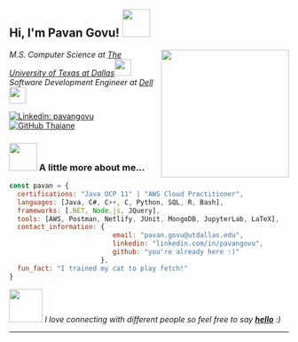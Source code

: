 <h2> Hi, I'm Pavan Govu! <img src="https://media.giphy.com/media/xUOwGiewfQAm3tcIA8/giphy.gif" width="50"></h2>
<img align='right' src="https://media.giphy.com/media/ao9DUiTKH60XS/giphy.gif" width="230">
<p><em>M.S. Computer Science at <a href="https://cs.utdallas.edu/">The University of Texas at Dallas</a><img src="https://media.giphy.com/media/fYSnHlufseco8Fh93Z/giphy.gif" width="30"></br>Software Development Engineer at <a href="https://www.dell.com/en-us">Dell</a><img src="https://media.giphy.com/media/WUlplcMpOCEmTGBtBW/giphy.gif" width="30"> 
</em></p>

[![Linkedin: pavangovu](https://img.shields.io/badge/-pavangovu-blue?style=flat-square&logo=Linkedin&logoColor=white&link=https://www.linkedin.com/in/pavan-govu-0851841ab)](https://www.linkedin.com/in/pavan-govu-0851841ab)
[![GitHub Thaiane](https://img.shields.io/github/followers/pavangovu?label=follow&style=social)](https://github.com/pavangovu)


### <img src="https://media.giphy.com/media/VgCDAzcKvsR6OM0uWg/giphy.gif" width="50"> A little more about me...  

```javascript
const pavan = {
  certifications: "Java OCP 11" | "AWS Cloud Practitioner",
  languages: [Java, C#, C++, C, Python, SQL, R, Bash],
  frameworks: [.NET, Node.js, JQuery],
  tools: [AWS, Postman, Netlify, JUnit, MongoDB, JupyterLab, LaTeX],
  contact_information: {
                          email: "pavan.govu@utdallas.edu",
                          linkedin: "linkedin.com/in/pavangovu",
                          github: "you're already here :)"
                       },
  fun_fact: "I trained my cat to play fetch!"
}
```

<img src="https://media.giphy.com/media/LnQjpWaON8nhr21vNW/giphy.gif" width="60"> <em>I love connecting with different people</b> so feel free to say <b>[hello](https://discordapp.com/users/809923508040892447)</b> :)</em>

---
